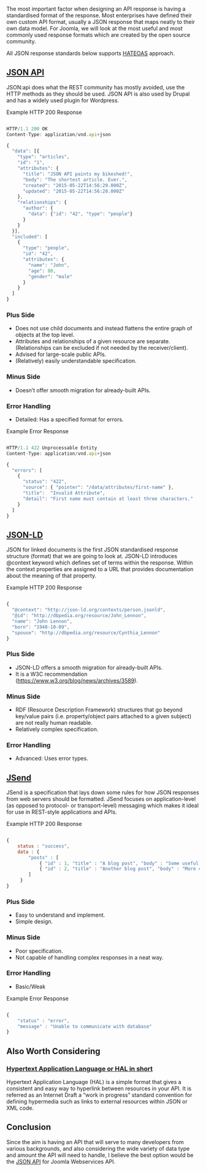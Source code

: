The most important factor when designing an API response is having a standardised format of the response. 
Most enterprises have defined their own custom API format, usually a JSON response that maps neatly to their own data model. 
For Joomla, we will look at the most useful and most commonly used response formats which are created by the open source community.

All JSON response standards below supports [HATEOAS](https://en.wikipedia.org/wiki/HATEOAS) approach.

##  [JSON API](http://jsonapi.org/format/)

JSON:api does what the REST community has mostly avoided, use the HTTP methods as they should be used.
JSON API is also used by Drupal and has a widely used plugin for Wordpress.

Example HTTP 200 Response
```javascript

HTTP/1.1 200 OK
Content-Type: application/vnd.api+json

{
  "data": [{
    "type": "articles",
    "id": "1",
    "attributes": {
      "title": "JSON API paints my bikeshed!",
      "body": "The shortest article. Ever.",
      "created": "2015-05-22T14:56:29.000Z",
      "updated": "2015-05-22T14:56:28.000Z"
    },
    "relationships": {
      "author": {
        "data": {"id": "42", "type": "people"}
      }
    }
  }],
  "included": [
    {
      "type": "people",
      "id": "42",
      "attributes": {
        "name": "John",
        "age": 80,
        "gender": "male"
      }
    }
  ]
}

```

### Plus Side
* Does not use child documents and instead flattens the entire graph of objects at the top level.
* Attributes and relationships of a given resource are separate. (Relationships can be excluded if not needed by the receiver/client).
* Advised for large-scale public APIs.
* (Relatively) easily understandable specification.

### Minus Side
* Doesn’t offer smooth migration for already-built APIs.

### Error Handling
* Detailed: Has a specified format for errors.

Example Error Response
```javascript

HTTP/1.1 422 Unprocessable Entity
Content-Type: application/vnd.api+json

{
  "errors": [
    {
      "status": "422",
      "source": { "pointer": "/data/attributes/first-name" },
      "title":  "Invalid Attribute",
      "detail": "First name must contain at least three characters."
    }
  ]
}

```

## [JSON-LD](https://en.wikipedia.org/wiki/JSON-LD)

JSON for linked documents is the first JSON standardised response structure (format) that we are going to look at. 
JSON-LD introduces @context keyword which defines set of terms within the response. 
Within the context properties are assigned to a URL that provides documentation about the meaning of that property.

Example HTTP 200 Response
```javascript

{
  "@context": "http://json-ld.org/contexts/person.jsonld",
  "@id": "http://dbpedia.org/resource/John_Lennon",
  "name": "John Lennon",
  "born": "1940-10-09",
  "spouse": "http://dbpedia.org/resource/Cynthia_Lennon"
}

```

### Plus Side
* JSON-LD offers a smooth migration for already-built APIs.
* It is a W3C recommendation (https://www.w3.org/blog/news/archives/3589). 

### Minus Side
* RDF (Resource Description Framework) structures that go beyond key/value pairs (i.e. property/object pairs attached to a given subject) are not really human readable.
* Relatively complex specification.

### Error Handling
* Advanced: Uses error types.


## [JSend](https://labs.omniti.com/labs/jsend)

JSend is a specification that lays down some rules for how JSON responses from web servers should be formatted. 
JSend focuses on application-level (as opposed to protocol- or transport-level) messaging which makes it ideal for use in REST-style applications and APIs.

Example HTTP 200 Response
```javascript

{
    status : "success",
    data : {
        "posts" : [
            { "id" : 1, "title" : "A blog post", "body" : "Some useful content" },
            { "id" : 2, "title" : "Another blog post", "body" : "More content" },
        ]
     }
}

```

### Plus Side
* Easy to understand and implement.
* Simple design.

### Minus Side
* Poor specification.
* Not capable of handling complex responses in a neat way.

### Error Handling
* Basic/Weak

Example Error Response
```javascript

{
    "status" : "error",
    "message" : "Unable to communicate with database"
}

```

## Also Worth Considering

### [Hypertext Application Language or HAL in short](http://stateless.co/hal_specification.html)
Hypertext Application Language (HAL) is a simple format that gives a consistent and easy way to hyperlink between resources in your API. 
It is referred as an Internet Draft a “work in progress” standard convention for defining hypermedia such as links to external resources within JSON or XML code. 

## Conclusion
Since the aim is having an API that will serve to many developers from various backgrounds, and also considering the wide variety of data type and amount the API will need to handle, I believe the best option would be the [JSON API](http://jsonapi.org/format/) for Joomla Webservices API.
